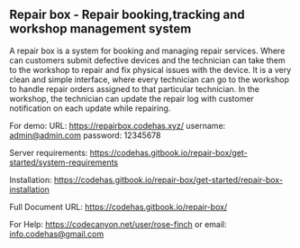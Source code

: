 ## Repair box - Repair booking,tracking and workshop management system

A repair box is a system for booking and managing repair services. Where can customers submit defective devices and the technician can take them to the workshop to repair and fix physical issues with the device.
It is a very clean and simple interface, where every technician can go to the workshop to handle repair orders assigned to that particular technician.
In the workshop, the technician can update the repair log with customer notification on each update while repairing.


For demo:
URL: https://repairbox.codehas.xyz/
username: admin@admin.com
password: 12345678

Server requirements: https://codehas.gitbook.io/repair-box/get-started/system-requirements

Installation: https://codehas.gitbook.io/repair-box/get-started/repair-box-installation

Full Document URL: https://codehas.gitbook.io/repair-box/

For Help: https://codecanyon.net/user/rose-finch or email: info.codehas@gmail.com
